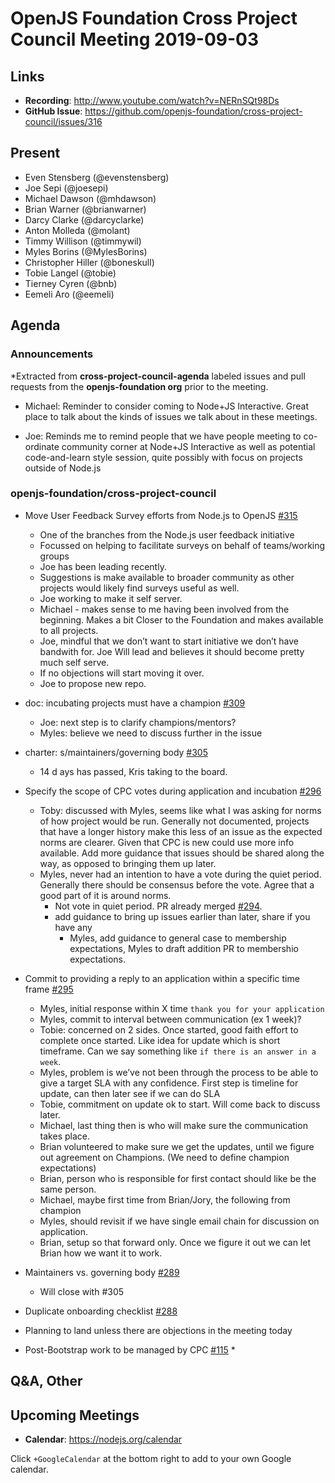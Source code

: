 # OpenJS Foundation Cross Project Council Meeting 2019-09-03

## Links

* **Recording**: http://www.youtube.com/watch?v=NERnSQt98Ds
* **GitHub Issue**: https://github.com/openjs-foundation/cross-project-council/issues/316

## Present

* Even Stensberg (@evenstensberg)
* Joe Sepi (@joesepi)
* Michael Dawson (@mhdawson)
* Brian Warner (@brianwarner) 
* Darcy Clarke (@darcyclarke)
* Anton Molleda (@molant)
* Timmy Willison (@timmywil)
* Myles Borins (@MylesBorins)
* Christopher Hiller (@boneskull)
* Tobie Langel (@tobie)
* Tierney Cyren (@bnb)
* Eemeli Aro (@eemeli)


## Agenda

### Announcements
 
*Extracted from **cross-project-council-agenda** labeled issues and pull requests from the **openjs-foundation org** prior to the meeting.

* Michael: Reminder to consider coming to Node+JS Interactive.  Great place to talk about the 
  kinds of issues we talk about in these meetings.

* Joe: Reminds me to remind people that we have people meeting to co-ordinate community 
   corner at Node+JS Interactive as well as potential code-and-learn style session, quite possibly 
   with focus on projects outside of Node.js

### openjs-foundation/cross-project-council

* Move User Feedback Survey efforts from Node.js to OpenJS [#315](https://github.com/openjs-foundation/cross-project-council/issues/315)
  * One of the branches from the Node.js user feedback initiative
  * Focussed on helping to facilitate surveys on behalf of teams/working groups
  * Joe has been leading recently.
  * Suggestions is make available to broader community as other projects would likely
    find surveys useful as well.
  * Joe working to make it self server.
  * Michael - makes sense to me having been involved from the beginning. Makes a bit
    Closer to the Foundation and makes available to all projects.
  * Joe, mindful that we don’t want to start initiative we don’t have bandwith for.  Joe
    Will lead and believes it should become pretty much self serve.
  * If no objections will start moving it over.
  * Joe to propose new repo.
  

* doc: incubating projects must have a champion [#309](https://github.com/openjs-foundation/cross-project-council/pull/309)
  * Joe: next step is to clarify champions/mentors?
  * Myles: believe we need to discuss further in the issue


* charter: s/maintainers/governing body [#305](https://github.com/openjs-foundation/cross-project-council/pull/305)
  * 14 d	ays has passed, Kris taking to the board.

* Specify the scope of CPC votes during application and incubation [#296](https://github.com/openjs-foundation/cross-project-council/issues/296)
  * Toby: discussed with Myles, seems like what I was asking for norms of how project would
     be run.  Generally not documented, projects that have a longer history make this
     less of an issue as the expected norms are clearer.  Given that CPC is new
     could use more info available.  Add more guidance that issues should be shared
     along the way, as opposed to bringing them up later.  
  * Myles, never had an intention to have a vote during the quiet period.  Generally there
     should be consensus before the vote. Agree that a good part of it is around norms.
    * Not vote in quiet period. PR already merged [#294](https://github.com/openjs-foundation/cross-project-council/pull/294).
    * add guidance to bring up issues earlier than later, share if you have any 
      * Myles, add guidance to general case to membership expectations, Myles to 
        draft addition PR to membershio expectations.	

* Commit to providing a reply to an application within a specific time frame [#295](https://github.com/openjs-foundation/cross-project-council/issues/295)
  * Myles, initial response within X time  `thank you for your application`
  * Myles, commit to interval between communication (ex 1 week)?
  * Tobie: concerned on 2 sides.  Once started, good faith effort to complete once started.
     Like idea for update which is short timeframe.  Can we say something like `if there
    is an answer in a week`.
  * Myles, problem is we’ve not been through the process to be able to give a target SLA with
    any confidence.  First step is timeline for update, can then later see if we can do SLA
  * Tobie, commitment on update ok to start. Will come back to discuss later.  
  * Michael, last thing then is who will make sure the communication takes place. 
  * Brian volunteered to make sure we get the updates, until we figure out agreement on 
    Champions.  (We need to define champion expectations)
  * Brian, person who is responsible for first contact should like be the same person.
  * Michael, maybe first time from Brian/Jory, the following from champion
  * Myles, should revisit if we have single email chain for discussion on application.
  * Brian, setup so that forward only.  Once we figure it out we can let Brian how we want it to
    work.

* Maintainers vs. governing body [#289](https://github.com/openjs-foundation/cross-project-council/issues/289)
  * Will close with #305

* Duplicate onboarding checklist [#288](https://github.com/openjs-foundation/cross-project-council/issues/288)
 * Planning to land unless there are objections in the meeting today

* Post-Bootstrap work to be managed by CPC [#115](https://github.com/openjs-foundation/cross-project-council/issues/115)
  * 


## Q&A, Other

## Upcoming Meetings

* **Calendar**: https://nodejs.org/calendar

Click `+GoogleCalendar` at the bottom right to add to your own Google calendar.


